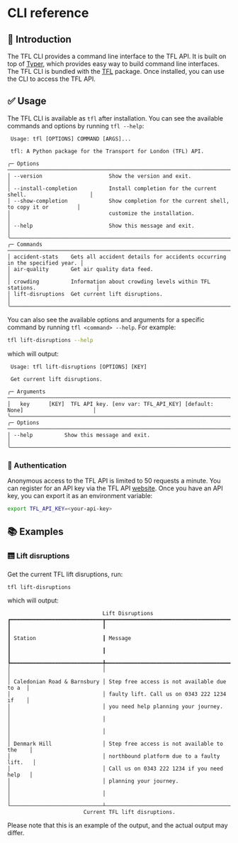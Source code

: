 # CLI reference

## 📖 Introduction
The TFL CLI provides a command line interface to the TFL API. It is built on top of
[Typer](https://typer.tiangolo.com/), which provides easy way to build command line interfaces. The TFL CLI is bundled
with the [TFL](index.md) package. Once installed, you can use the CLI to access the TFL API.

## ✅ Usage
The TFL CLI is available as `tfl` after installation. You can see the available commands and options by running
`tfl --help`:

```text
 Usage: tfl [OPTIONS] COMMAND [ARGS]...

 tfl: A Python package for the Transport for London (TFL) API.

╭─ Options ──────────────────────────────────────────────────────────────────────────────────╮
│ --version                     Show the version and exit.                                   │
│ --install-completion          Install completion for the current shell.                    │
│ --show-completion             Show completion for the current shell, to copy it or         │
│                               customize the installation.                                  │
│ --help                        Show this message and exit.                                  │
╰────────────────────────────────────────────────────────────────────────────────────────────╯
╭─ Commands ─────────────────────────────────────────────────────────────────────────────────╮
│ accident-stats    Gets all accident details for accidents occurring in the specified year. │
│ air-quality       Get air quality data feed.                                               │
│ crowding          Information about crowding levels within TFL stations.                   │
│ lift-disruptions  Get current lift disruptions.                                            │
╰────────────────────────────────────────────────────────────────────────────────────────────╯
```

You can also see the available options and arguments for a specific command by running `tfl <command> --help`.
For example:

```bash
tfl lift-disruptions --help
```

which will output:

```text
 Usage: tfl lift-disruptions [OPTIONS] [KEY]

 Get current lift disruptions.

╭─ Arguments ────────────────────────────────────────────────────────────────────────────────╮
│   key      [KEY]  TFL API key. [env var: TFL_API_KEY] [default: None]                      │
╰────────────────────────────────────────────────────────────────────────────────────────────╯
╭─ Options ──────────────────────────────────────────────────────────────────────────────────╮
│ --help          Show this message and exit.                                                │
╰────────────────────────────────────────────────────────────────────────────────────────────╯
```

### 🔑 Authentication
Anonymous access to the TFL API is limited to 50 requests a minute. You can register for an API key via the TFL API
[website](https://api-portal.tfl.gov.uk/signup). Once you have an API key, you can export it as an environment variable:

```bash
export TFL_API_KEY=<your-api-key>
```

## 📚 Examples
### 🛗 Lift disruptions

Get the current TFL lift disruptions, run:
```bash
tfl lift-disruptions
```

which will output:

```text
                              Lift Disruptions
┏━━━━━━━━━━━━━━━━━━━━━━━━━━━━━┳━━━━━━━━━━━━━━━━━━━━━━━━━━━━━━━━━━━━━━━━━━━━━┓
┃                             ┃                                             ┃
┃ Station                     ┃ Message                                     ┃
┃                             ┃                                             ┃
┡━━━━━━━━━━━━━━━━━━━━━━━━━━━━━╇━━━━━━━━━━━━━━━━━━━━━━━━━━━━━━━━━━━━━━━━━━━━━┩
│                             │                                             │
│ Caledonian Road & Barnsbury │ Step free access is not available due to a  │
│                             │ faulty lift. Call us on 0343 222 1234 if    │
│                             │ you need help planning your journey.        │
│                             │                                             │
│                             │                                             │
│ Denmark Hill                │ Step free access is not available to the    │
│                             │ northbound platform due to a faulty lift.   │
│                             │ Call us on 0343 222 1234 if you need help   │
│                             │ planning your journey.                      │
│                             │                                             │
└─────────────────────────────┴─────────────────────────────────────────────┘
                        Current TFL lift disruptions.
```
Please note that this is an example of the output, and the actual output may differ.
